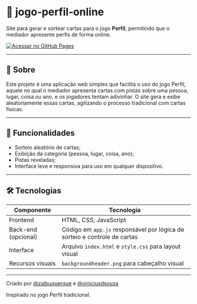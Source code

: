 # 🧩 jogo‑perfil‑online

Site para gerar e sortear cartas para o jogo **Perfil**, permitindo que o mediador apresente perfis de forma online.

[![Acessar no GitHub Pages](https://img.shields.io/badge/🔗%20Acessar%20Jogo-GitHub%20Pages-blue?style=for-the-badge)](https://zalbuquerque.github.io/jogo-perfil-online/)

---
## 📖 Sobre

Este projeto é uma aplicação web simples que facilita o uso do jogo Perfil, aquele no qual o mediador apresenta cartas com pistas sobre uma pessoa, lugar, coisa ou ano, e os jogadores tentam adivinhar. O site gera e exibe aleatoriamente essas cartas, agilizando o processo tradicional com cartas físicas.

---

## 🎯 Funcionalidades

- Sorteio aleatório de cartas;
- Exibição da categoria (pessoa, lugar, coisa, ano);
- Pistas reveladas;
- Interface leve e responsiva para uso em qualquer dispositivo.

---

## 🛠️ Tecnologias

| Componente          | Tecnologia                                                                |
| ------------------- | ------------------------------------------------------------------------- |
| Frontend            | HTML, CSS, JavaScript                                                     |
| Back-end (opcional) | Código em `app.js` responsável por lógica de sorteio e controle de cartas |
| Interface           | Arquivo `index.html` e `style.css` para layout visual                     |
| Recursos visuais    | `backgroundheader.png` para cabeçalho visual                              |

---
Criado por [@zalbuquerque](https://github.com/zalbuquerque) e [@viniciusdsouza](https://github.com/viniciusdsouza)

Inspirado no jogo Perfil tradicional.
